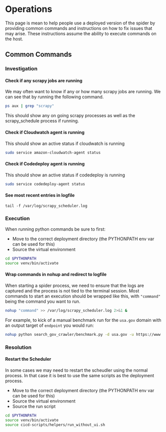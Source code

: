 # Operations
This page is mean to help people use a deployed version of the spider by providing common commands and instructions on how to fix issues that may arise.  These instructions assume the ability to execute commands on the host.

## Common Commands

### Investigation

#### Check if any scrapy jobs are running
We may often want to know if any or how many scrapy jobs are running.  We can see that by running the following command.
```bash
ps aux | grep "scrapy"
```
This should show any on going scrapy processes as well as the scrapy_schedule process if running.

#### Check if Cloudwatch agent is running
This should show an active status if cloudwatch is running
```bash
sudo service amazon-cloudwatch-agent status
```

#### Check if Codedeploy agent is running
This should show an active status if codedeploy is running
```bash
sudo service codedeploy-agent status
```

#### See most recent entries in logfile
```
tail -f /var/log/scrapy_scheduler.log
```

### Execution
When running python commands be sure to first:
* Move to the correct deployment directory (the PYTHONPATH env var can be used for this)
* Source the virtual environment
```bash
cd $PYTHONPATH
source venv/bin/activate
```

#### Wrap commands in nohup and redirect to logfile
When starting a spider process, we need to ensure that the logs are captured and the process is not tied to the terminal session.  Most commands to start an execution should be wrapped like this, with `"command"` being the command you want to run.
```bash
nohup "command" >> /var/log/scrapy_scheduler.log 2>&1 &
```

For example, to kick of a manual benchmark run for the `usa.gov` domain with an output target of `endpoint` you would run:
```bash
nohup python search_gov_crawler/benchmark.py -d usa.gov -u https://www.usa.gov/ -o endpoint >> /var/log/scrapy_scheduler.log 2>&1 &
```

### Resolution

#### Restart the Scheduler
In some cases we may need to restart the scheudler using the normal process.  In that case it is best to use the same scripts as the deployment process.
* Move to the correct deployment directory (the PYTHONPATH env var can be used for this)
* Source the virtual environment
* Source the run script
```bash
cd $PYTHONPATH
source venv/bin/activate
source cicd-scripts/helpers/run_without_ui.sh
```

